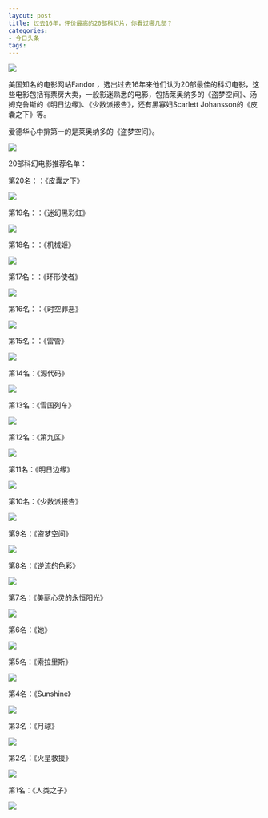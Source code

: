 ```yaml
---
layout: post
title: 过去16年，评价最高的20部科幻片，你看过哪几部？
categories:
- 今日头条
tags:
---
```

![](http://p3.pstatp.com/large/7230006b09b4d6260a4)

美国知名的电影网站Fandor ，选出过去16年来他们认为20部最佳的科幻电影，这些电影包括有票房大卖，一般影迷熟悉的电影，包括莱奥纳多的《盗梦空间》、汤姆克鲁斯的《明日边缘》、《少数派报告》，还有黑寡妇Scarlett Johansson的《皮囊之下》等。

爱德华心中排第一的是莱奥纳多的《盗梦空间》。

![](http://p3.pstatp.com/large/7230006b09e4f1f86f1)

20部科幻电影推荐名单：

第20名：：《皮囊之下》

![](http://p1.pstatp.com/large/7220006b71308f03b1e)

第19名：：《迷幻黑彩虹》

![](http://p3.pstatp.com/large/71f000546639fd84e7a)

第18名：：《机械姬》

![](http://p8.pstatp.com/large/71e000809e1b653b319)

第17名：：《环形使者》

![](http://p3.pstatp.com/large/7220006b7ebcfef189e)

第16名：：《时空罪恶》

![](http://p1.pstatp.com/large/7220006b849f97113f0)

第15名：：《雷管》

![](http://p3.pstatp.com/large/7230006b36701d08c98)

第14名：《源代码》

![](http://p3.pstatp.com/large/7230006b391240a27e4)

第13名：《雪国列车》

![](http://p1.pstatp.com/large/7200006b2486f951ecf)

第12名：《第九区》

![](http://p3.pstatp.com/large/7200006aef91d542030)

第11名：《明日边缘》

![](http://p3.pstatp.com/large/71e00080be707f5501e)

第10名：《少数派报告》

![](http://p3.pstatp.com/large/7220006ba1a9cfc4682)

第9名：《盗梦空间》

![](http://p3.pstatp.com/large/71e00080c5cab3a6ad3)

第8名：《逆流的色彩》

![](http://p3.pstatp.com/large/7200006b36130a83d87)

第7名：《美丽心灵的永恒阳光》

![](http://p3.pstatp.com/large/71e00080ce9ceebba34)

第6名：《她》

![](http://p3.pstatp.com/large/71f000549d65551d717)

第5名：《索拉里斯》

![](http://p3.pstatp.com/large/7200006b43dc972f4de)

第4名：《Sunshine》

![](http://p3.pstatp.com/large/71f00054a7bb7d9254a)

第3名：《月球》

![](http://p3.pstatp.com/large/7200006b4c33c23cc6b)

第2名：《火星救援》

![](http://p1.pstatp.com/large/71f00054ae9d76e1433)

第1名：《人类之子》

![](http://p3.pstatp.com/large/71e00080e60949266d4)